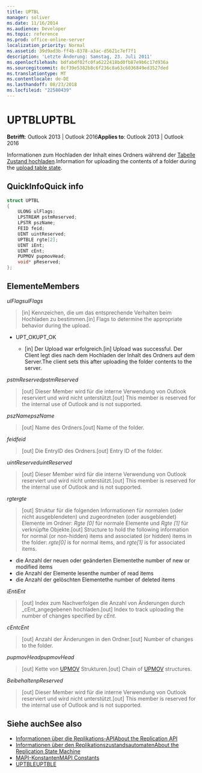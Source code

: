 ```yaml
---
title: UPTBL
manager: soliver
ms.date: 11/16/2014
ms.audience: Developer
ms.topic: reference
ms.prod: office-online-server
localization_priority: Normal
ms.assetid: 39d9ad3b-ff4b-8378-a3ac-d5621c7ef7f1
description: 'Letzte Änderung: Samstag, 23. Juli 2011'
ms.openlocfilehash: bdfabdf02fc0fa6222418bd0fb87e9b6c17d936a
ms.sourcegitcommit: 0cf39e5382b8c6f236c8a63c6036849ed3527ded
ms.translationtype: MT
ms.contentlocale: de-DE
ms.lasthandoff: 08/23/2018
ms.locfileid: "22580439"
---
```

# <a name="uptbl"></a><span data-ttu-id="fdb28-103">UPTBL</span><span class="sxs-lookup"><span data-stu-id="fdb28-103">UPTBL</span></span>

<span data-ttu-id="fdb28-104">**Betrifft**: Outlook 2013 | Outlook 2016</span><span class="sxs-lookup"><span data-stu-id="fdb28-104">**Applies to**: Outlook 2013 | Outlook 2016</span></span> 
  
<span data-ttu-id="fdb28-105">Informationen zum Hochladen der Inhalt eines Ordners während der [Tabelle Zustand hochladen](upload-table-state.md).</span><span class="sxs-lookup"><span data-stu-id="fdb28-105">Information for uploading the contents of a folder during the [upload table state](upload-table-state.md).</span></span>
  
## <a name="quick-info"></a><span data-ttu-id="fdb28-106">QuickInfo</span><span class="sxs-lookup"><span data-stu-id="fdb28-106">Quick info</span></span>

```cpp
struct UPTBL 
{ 
    ULONG ulFlags; 
    LPSTREAM pstmReserved; 
    LPSTR pszName; 
    FEID feid; 
    UINT uintReserved; 
    UPTBLE rgte[2]; 
    UINT iEnt; 
    UINT cEnt; 
    PUPMOV pupmovHead; 
    void* pReserved; 
};
```

## <a name="members"></a><span data-ttu-id="fdb28-107">Elemente</span><span class="sxs-lookup"><span data-stu-id="fdb28-107">Members</span></span>

<span data-ttu-id="fdb28-108">_ulFlags_</span><span class="sxs-lookup"><span data-stu-id="fdb28-108">_ulFlags_</span></span>
  
> <span data-ttu-id="fdb28-109">[in] Kennzeichen, die um das entsprechende Verhalten beim Hochladen zu bestimmen.</span><span class="sxs-lookup"><span data-stu-id="fdb28-109">[in] Flags to determine the appropriate behavior during the upload.</span></span>
    
  - <span data-ttu-id="fdb28-110">UPT_OK</span><span class="sxs-lookup"><span data-stu-id="fdb28-110">UPT_OK</span></span>
    
    - <span data-ttu-id="fdb28-111">[in] Der Upload war erfolgreich.</span><span class="sxs-lookup"><span data-stu-id="fdb28-111">[in] Upload was successful.</span></span> <span data-ttu-id="fdb28-112">Der Client legt dies nach dem Hochladen der Inhalt des Ordners auf dem Server.</span><span class="sxs-lookup"><span data-stu-id="fdb28-112">The client sets this after uploading the folder contents to the server.</span></span>
    
<span data-ttu-id="fdb28-113">_pstmReserved_</span><span class="sxs-lookup"><span data-stu-id="fdb28-113">_pstmReserved_</span></span>
  
> <span data-ttu-id="fdb28-114">[out] Dieser Member wird für die interne Verwendung von Outlook reserviert und wird nicht unterstützt.</span><span class="sxs-lookup"><span data-stu-id="fdb28-114">[out] This member is reserved for the internal use of Outlook and is not supported.</span></span> 
    
<span data-ttu-id="fdb28-115">_pszName_</span><span class="sxs-lookup"><span data-stu-id="fdb28-115">_pszName_</span></span>
  
> <span data-ttu-id="fdb28-116">[out] Name des Ordners.</span><span class="sxs-lookup"><span data-stu-id="fdb28-116">[out] Name of the folder.</span></span>
    
<span data-ttu-id="fdb28-117">_feid_</span><span class="sxs-lookup"><span data-stu-id="fdb28-117">_feid_</span></span>
  
> <span data-ttu-id="fdb28-118">[out] Die EntryID des Ordners.</span><span class="sxs-lookup"><span data-stu-id="fdb28-118">[out] Entry ID of the folder.</span></span>
    
<span data-ttu-id="fdb28-119">_uintReserved_</span><span class="sxs-lookup"><span data-stu-id="fdb28-119">_uintReserved_</span></span>
  
> <span data-ttu-id="fdb28-120">[out] Dieser Member wird für die interne Verwendung von Outlook reserviert und wird nicht unterstützt.</span><span class="sxs-lookup"><span data-stu-id="fdb28-120">[out] This member is reserved for the internal use of Outlook and is not supported.</span></span> 
    
<span data-ttu-id="fdb28-121">_rgte_</span><span class="sxs-lookup"><span data-stu-id="fdb28-121">_rgte_</span></span>
  
> <span data-ttu-id="fdb28-122">[out] Struktur für die folgenden Informationen für normalen (oder nicht ausgeblendeten) und zugeordneten (oder ausgeblendet) Elemente im Ordner: _Rgte [0]_ für normale Elemente und _Rgte [1]_ für verknüpfte Objekte.</span><span class="sxs-lookup"><span data-stu-id="fdb28-122">[out] Structure to hold the following information for normal (or non-hidden) items and associated (or hidden) items in the folder:  _rgte[0]_ is for normal items, and  _rgte[1]_ is for associated items.</span></span> 
    
   - <span data-ttu-id="fdb28-123">die Anzahl der neuen oder geänderten Elemente</span><span class="sxs-lookup"><span data-stu-id="fdb28-123">the number of new or modified items</span></span>
   - <span data-ttu-id="fdb28-124">die Anzahl der Elemente lesen</span><span class="sxs-lookup"><span data-stu-id="fdb28-124">the number of read items</span></span> 
   - <span data-ttu-id="fdb28-125">die Anzahl der gelöschten Elemente</span><span class="sxs-lookup"><span data-stu-id="fdb28-125">the number of deleted items</span></span>
    
 <span data-ttu-id="fdb28-126">_iEnt_</span><span class="sxs-lookup"><span data-stu-id="fdb28-126">_iEnt_</span></span>
  
> <span data-ttu-id="fdb28-127">[out] Index zum Nachverfolgen die Anzahl von Änderungen durch _cEnt_angegebenen hochladen.</span><span class="sxs-lookup"><span data-stu-id="fdb28-127">[out] Index to track uploading the number of changes specified by  _cEnt_.</span></span>
    
<span data-ttu-id="fdb28-128">_cEnt_</span><span class="sxs-lookup"><span data-stu-id="fdb28-128">_cEnt_</span></span>
  
> <span data-ttu-id="fdb28-129">[out] Anzahl der Änderungen in den Ordner.</span><span class="sxs-lookup"><span data-stu-id="fdb28-129">[out] Number of changes to the folder.</span></span>
    
<span data-ttu-id="fdb28-130">_pupmovHead_</span><span class="sxs-lookup"><span data-stu-id="fdb28-130">_pupmovHead_</span></span>
  
> <span data-ttu-id="fdb28-131">[out] Kette von [UPMOV](upmov.md) Strukturen.</span><span class="sxs-lookup"><span data-stu-id="fdb28-131">[out] Chain of [UPMOV](upmov.md) structures.</span></span> 
    
<span data-ttu-id="fdb28-132">_Beibehalten_</span><span class="sxs-lookup"><span data-stu-id="fdb28-132">_pReserved_</span></span>
  
> <span data-ttu-id="fdb28-133">[out] Dieser Member wird für die interne Verwendung von Outlook reserviert und wird nicht unterstützt.</span><span class="sxs-lookup"><span data-stu-id="fdb28-133">[out] This member is reserved for the internal use of Outlook and is not supported.</span></span>
    
## <a name="see-also"></a><span data-ttu-id="fdb28-134">Siehe auch</span><span class="sxs-lookup"><span data-stu-id="fdb28-134">See also</span></span>

- [<span data-ttu-id="fdb28-135">Informationen über die Replikations-API</span><span class="sxs-lookup"><span data-stu-id="fdb28-135">About the Replication API</span></span>](about-the-replication-api.md)
- [<span data-ttu-id="fdb28-136">Informationen über den Replikationszustandsautomaten</span><span class="sxs-lookup"><span data-stu-id="fdb28-136">About the Replication State Machine</span></span>](about-the-replication-state-machine.md)
- [<span data-ttu-id="fdb28-137">MAPI-Konstanten</span><span class="sxs-lookup"><span data-stu-id="fdb28-137">MAPI Constants</span></span>](mapi-constants.md)
- [<span data-ttu-id="fdb28-138">UPTBLE</span><span class="sxs-lookup"><span data-stu-id="fdb28-138">UPTBLE</span></span>](uptble.md)


